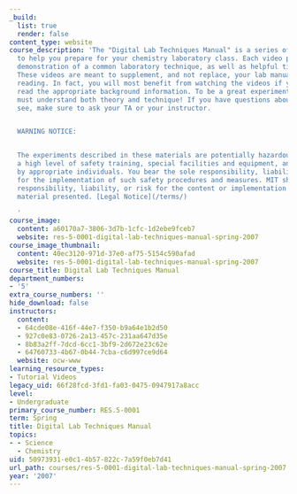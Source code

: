 ```yaml
---
_build:
  list: true
  render: false
content_type: website
course_description: 'The "Digital Lab Techniques Manual" is a series of videos designed
  to help you prepare for your chemistry laboratory class. Each video provides a detailed
  demonstration of a common laboratory technique, as well as helpful tips and information.
  These videos are meant to supplement, and not replace, your lab manual and assigned
  reading. In fact, you will most benefit from watching the videos if you have already
  read the appropriate background information. To be a great experimentalist, you
  must understand both theory and technique! If you have questions about what you
  see, make sure to ask your TA or your instructor.


  WARNING NOTICE:


  The experiments described in these materials are potentially hazardous and require
  a high level of safety training, special facilities and equipment, and supervision
  by appropriate individuals. You bear the sole responsibility, liability, and risk
  for the implementation of such safety procedures and measures. MIT shall have no
  responsibility, liability, or risk for the content or implementation of any of the
  material presented. [Legal Notice](/terms/)

  '
course_image:
  content: a60170a7-3806-3d7b-1cfc-1d2ebe9fceb7
  website: res-5-0001-digital-lab-techniques-manual-spring-2007
course_image_thumbnail:
  content: 40ec3120-971d-37e0-af75-5154c590afad
  website: res-5-0001-digital-lab-techniques-manual-spring-2007
course_title: Digital Lab Techniques Manual
department_numbers:
- '5'
extra_course_numbers: ''
hide_download: false
instructors:
  content:
  - 64cde08e-416f-44e7-f350-b9a64e1b2d50
  - 927c0e83-0726-2a13-457c-231aa647d35e
  - 8b83a2ff-7dcd-6cc1-3bf9-2d672e23c62e
  - 64760733-4b67-0b44-7cba-c6d997ce9d64
  website: ocw-www
learning_resource_types:
- Tutorial Videos
legacy_uid: 66f28fcd-3fd1-fa03-0475-0947917a8acc
level:
- Undergraduate
primary_course_number: RES.5-0001
term: Spring
title: Digital Lab Techniques Manual
topics:
- - Science
  - Chemistry
uid: 50973931-e0c1-4b57-822c-7a59f0eb7d41
url_path: courses/res-5-0001-digital-lab-techniques-manual-spring-2007
year: '2007'
---
```

